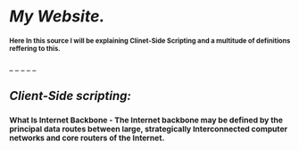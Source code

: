 # ***My Website.***
#### <sub> Here In this source I will be explaining Clinet-Side Scripting and a multitude of definitions reffering to this.
_
_
_
_
_
## ***Client-Side scripting:***
### <sub> What Is Internet Backbone - The Internet backbone may be defined by the principal data routes between large, strategically Interconnected computer networks and core routers of the Internet. 
